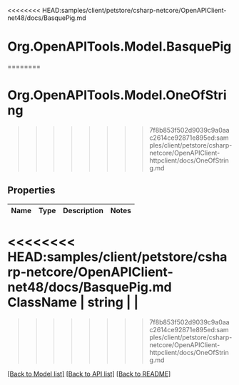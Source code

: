 <<<<<<<< HEAD:samples/client/petstore/csharp-netcore/OpenAPIClient-net48/docs/BasquePig.md
# Org.OpenAPITools.Model.BasquePig
========
# Org.OpenAPITools.Model.OneOfString
>>>>>>>> 7f8b853f502d9039c9a0aac2614ce92871e895ed:samples/client/petstore/csharp-netcore/OpenAPIClient-httpclient/docs/OneOfString.md

## Properties

Name | Type | Description | Notes
------------ | ------------- | ------------- | -------------
<<<<<<<< HEAD:samples/client/petstore/csharp-netcore/OpenAPIClient-net48/docs/BasquePig.md
**ClassName** | **string** |  | 
========
>>>>>>>> 7f8b853f502d9039c9a0aac2614ce92871e895ed:samples/client/petstore/csharp-netcore/OpenAPIClient-httpclient/docs/OneOfString.md

[[Back to Model list]](../README.md#documentation-for-models) [[Back to API list]](../README.md#documentation-for-api-endpoints) [[Back to README]](../README.md)

